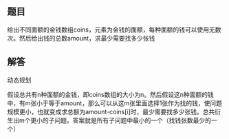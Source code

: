 ## 题目

给出不同面额的金钱数组coins，元素为金钱的面额，每种面额的钱可以使用无数次。然后给出钱的总数amount，求最少需要找多少张钱

## 解答

动态规划

假设总共有n种面额的金钱，即coins数组的大小为n。然后假设这n种面额的钱中，有m张小于等于amount，那么可以从这m张里面选择1张作为找的钱，使问题规模更小，也就变成求总额为amount-coins[i]时，最少需要找多少张钱。总共衍生出m个更小的子问题。答案就是所有子问题中最小的一个（找钱张数最少的一个）